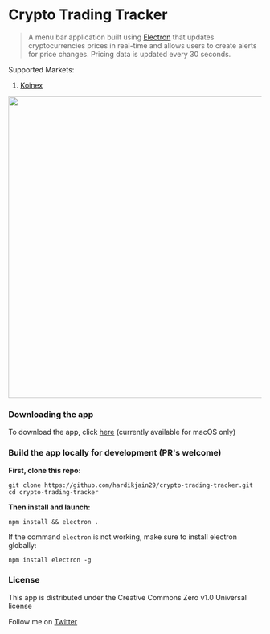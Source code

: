 # Crypto Trading Tracker

> A menu bar application built using [Electron](https://github.com/electron) that updates cryptocurrencies prices in real-time and allows users to create alerts for price changes. Pricing data is updated every 30 seconds.

Supported Markets:

1) [Koinex](https://koinex.in/)

<p align="center"><img src="https://media.giphy.com/media/3o751ZPZQORj1G61ig/giphy.gif" width="600"/></p>


### Downloading the app

To download the app, click [here](https://github.com/hardikjain29/crypto-trading-tracker/releases/tag/1.0.0) (currently available for macOS only)

### Build the app locally for development (PR's welcome)

**First, clone this repo:**
 ```
git clone https://github.com/hardikjain29/crypto-trading-tracker.git
cd crypto-trading-tracker
 ```

**Then install and launch:**
```
npm install && electron .
 ```

 If the command `electron` is not working, make sure to install electron globally:
 ```
npm install electron -g
```


### License
This app is distributed under the Creative Commons Zero v1.0 Universal license

Follow me on [Twitter](https://twitter.com/29hdkjain)
